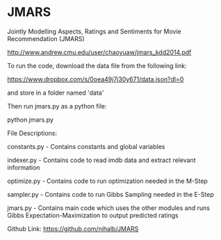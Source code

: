 # JMARS
Jointly Modelling Aspects, Ratings and Sentiments for Movie Recommendation (JMARS)

http://www.andrew.cmu.edu/user/chaoyuaw/jmars_kdd2014.pdf

To run the code, download the data file from the following link:

https://www.dropbox.com/s/0oea49j7j30y671/data.json?dl=0

and store in a folder named 'data'

Then run jmars.py as a python file:

python jmars.py

File Descriptions:

constants.py - Contains constants and global variables

indexer.py - Contains code to read imdb data and extract relevant information

optimize.py - Contains code to run optimization needed in the M-Step

sampler.py - Contains code to run Gibbs Sampling needed in the E-Step

jmars.py - Contains main code which uses the other modules and runs Gibbs Expectation-Maximization to output predicted ratings

Github Link: https://github.com/nihalb/JMARS
